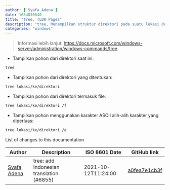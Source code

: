 ```yaml
---
author: ['Syafa Adena']
date: 1634030640
title: "tree, TLDR Pages"
description: "tree, Menampilkan struktur direktori pada suatu lokasi dengan tampilan grafis pohon."
categories: "windows"
---
```

> Informasi lebih lanjut: <https://docs.microsoft.com/windows-server/administration/windows-commands/tree>.

- Tampilkan pohon dari direktori saat ini:

```bash
tree
```

- Tampilkan pohon dari direktori yang ditentukan:

```bash
tree lokasi/ke/direktori
```

- Tampilkan pohon dari direktori termasuk file:

```bash
tree lokasi/ke/direktori /f
```

- Tampilkan pohon menggunakan karakter ASCII alih-alih karakter yang diperluas:

```bash
tree lokasi/ke/direktori /a
```
List of changes to this documentation


Author | Description | ISO 8601 Date | GitHub link
------|-----|-----|-----
[Syafa Adena](mailto:gvoze32@gmail.com) | tree: add Indonesian translation (#6855) | 2021-10-12T11:24:00 | [a0fea7e1cb3f](https://github.com/tldr-pages/tldr/commit/a0fea7e1cb3fbb954666c9b557d654f0fbcbb093)


